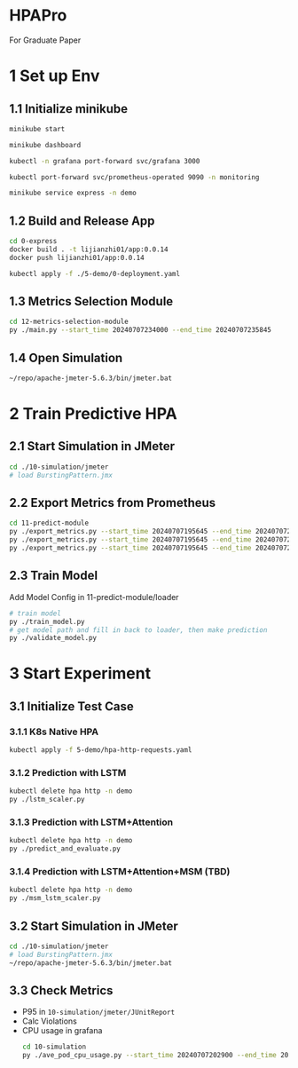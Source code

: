 # HPAPro
For Graduate Paper

# 1 Set up Env

## 1.1 Initialize minikube
```bash
minikube start

minikube dashboard

kubectl -n grafana port-forward svc/grafana 3000

kubectl port-forward svc/prometheus-operated 9090 -n monitoring

minikube service express -n demo
```


## 1.2 Build and Release App
```bash
cd 0-express
docker build . -t lijianzhi01/app:0.0.14
docker push lijianzhi01/app:0.0.14

kubectl apply -f ./5-demo/0-deployment.yaml
```


## 1.3 Metrics Selection Module
```bash
cd 12-metrics-selection-module
py ./main.py --start_time 20240707234000 --end_time 20240707235845
```

## 1.4 Open Simulation
```bash
~/repo/apache-jmeter-5.6.3/bin/jmeter.bat
```

# 2 Train Predictive HPA
## 2.1 Start Simulation in JMeter
```bash
cd ./10-simulation/jmeter
# load BurstingPattern.jmx
```

## 2.2 Export Metrics from Prometheus
```bash
cd 11-predict-module
py ./export_metrics.py --start_time 20240707195645 --end_time 20240707201445 --pattern bursting --metric container_cpu_usage_seconds_total
py ./export_metrics.py --start_time 20240707195645 --end_time 20240707201445 --pattern bursting --metric container_memory_failures_total
py ./export_metrics.py --start_time 20240707195645 --end_time 20240707201445 --pattern bursting --metric container_network_transmit_packets_total
```

## 2.3 Train Model
Add Model Config in 11-predict-module/loader
```bash
# train model
py ./train_model.py
# get model path and fill in back to loader, then make prediction
py ./validate_model.py
```


# 3 Start Experiment

## 3.1 Initialize Test Case

### 3.1.1 K8s Native HPA
```bash
kubectl apply -f 5-demo/hpa-http-requests.yaml
```

### 3.1.2 Prediction with LSTM
```bash
kubectl delete hpa http -n demo
py ./lstm_scaler.py
```

### 3.1.3 Prediction with LSTM+Attention
```bash
kubectl delete hpa http -n demo
py ./predict_and_evaluate.py
```

### 3.1.4 Prediction with LSTM+Attention+MSM (TBD)
```bash
kubectl delete hpa http -n demo
py ./msm_lstm_scaler.py
```


## 3.2 Start Simulation in JMeter
```bash
cd ./10-simulation/jmeter
# load BurstingPattern.jmx
~/repo/apache-jmeter-5.6.3/bin/jmeter.bat
```

## 3.3 Check Metrics
* P95 in `10-simulation/jmeter/JUnitReport`
* Calc Violations
* CPU usage in grafana
    ```bash
    cd 10-simulation
    py ./ave_pod_cpu_usage.py --start_time 20240707202900 --end_time 20240707204700
    ```